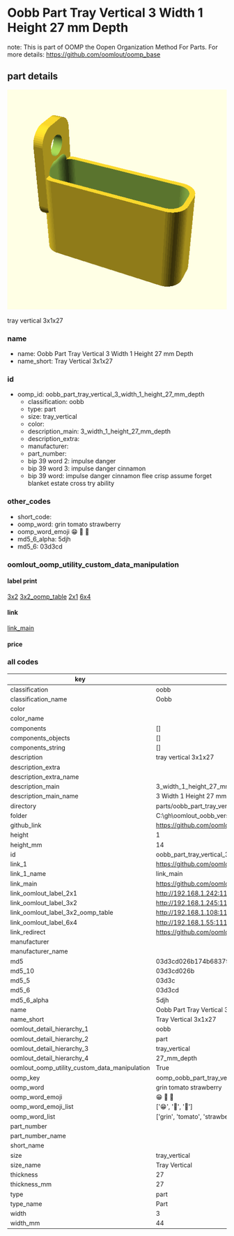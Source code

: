 # Oobb Part Tray Vertical 3 Width 1 Height 27 mm Depth  

note: This is part of OOMP the Oopen Organization Method For Parts. For more details: https://github.com/oomlout/oomp_base

##  part details
  

[![](3dpr.png)](3dpr.png)

tray vertical 3x1x27



### name
* name: Oobb Part Tray Vertical 3 Width 1 Height 27 mm Depth
* name_short: Tray Vertical 3x1x27 
### id
* oomp_id: oobb_part_tray_vertical_3_width_1_height_27_mm_depth
  * classification: oobb
  * type: part
  * size: tray_vertical
  * color: 
  * description_main: 3_width_1_height_27_mm_depth
  * description_extra: 
  * manufacturer: 
  * part_number: 
  * bip 39 word 2: impulse danger
  * bip 39 word 3: impulse danger cinnamon
  * bip 39 word: impulse danger cinnamon flee crisp assume forget blanket estate cross try ability

### other_codes
* short_code: 
* oomp_word: grin tomato strawberry
* oomp_word_emoji :grin: :tomato: :strawberry:
* md5_6_alpha: 5djh
* md5_6: 03d3cd






### oomlout_oomp_utility_custom_data_manipulation
#### label print
[3x2](http://192.168.1.245:1112/?label=oomp%205djh)
[3x2_oomp_table](http://192.168.1.108:1112/?label=oomp%205djh)
[2x1](http://192.168.1.242:1112/?label=oomp%205djh)
[6x4](http://192.168.1.55:1112/?label=oomp%205djh)    

#### link

[link_main](https://github.com/oomlout/oomlout_oobb_version_4_generated_parts/tree/main/navigation_oomp/oobb/part/tray_vertical/3_width_1_height_27_mm_depth/part)                              

#### price







### all codes 
| key | value |  
| --- | --- |  
| classification | oobb |  
| classification_name | Oobb |  
| color |  |  
| color_name |  |  
| components | [] |  
| components_objects | [] |  
| components_string | [] |  
| description | tray vertical 3x1x27 |  
| description_extra |  |  
| description_extra_name |  |  
| description_main | 3_width_1_height_27_mm_depth |  
| description_main_name | 3 Width 1 Height 27 mm Depth |  
| directory | parts/oobb_part_tray_vertical_3_width_1_height_27_mm_depth |  
| folder | C:\gh\oomlout_oobb_version_4_generated_parts\parts\oobb_part_tray_vertical_3_width_1_height_27_mm_depth |  
| github_link | https://github.com/oomlout/oomlout_oomp_part_src/tree/main/parts/oobb_part_tray_vertical_3_width_1_height_27_mm_depth |  
| height | 1 |  
| height_mm | 14 |  
| id | oobb_part_tray_vertical_3_width_1_height_27_mm_depth |  
| link_1 | https://github.com/oomlout/oomlout_oobb_version_4_generated_parts/tree/main/navigation_oomp/oobb/part/tray_vertical/3_width_1_height_27_mm_depth/part |  
| link_1_name | link_main |  
| link_main | https://github.com/oomlout/oomlout_oobb_version_4_generated_parts/tree/main/navigation_oomp/oobb/part/tray_vertical/3_width_1_height_27_mm_depth/part |  
| link_oomlout_label_2x1 | http://192.168.1.242:1112/?label=oomp%205djh |  
| link_oomlout_label_3x2 | http://192.168.1.245:1112/?label=oomp%205djh |  
| link_oomlout_label_3x2_oomp_table | http://192.168.1.108:1112/?label=oomp%205djh |  
| link_oomlout_label_6x4 | http://192.168.1.55:1112/?label=oomp%205djh |  
| link_redirect | https://github.com/oomlout/oomlout_oobb_version_4_generated_parts/tree/main/parts/oobb_tray_vertical_03_01_27 |  
| manufacturer |  |  
| manufacturer_name |  |  
| md5 | 03d3cd026b174b683799d58c520ddb91 |  
| md5_10 | 03d3cd026b |  
| md5_5 | 03d3c |  
| md5_6 | 03d3cd |  
| md5_6_alpha | 5djh |  
| name | Oobb Part Tray Vertical 3 Width 1 Height 27 mm Depth |  
| name_short | Tray Vertical 3x1x27  |  
| oomlout_detail_hierarchy_1 | oobb |  
| oomlout_detail_hierarchy_2 | part |  
| oomlout_detail_hierarchy_3 | tray_vertical |  
| oomlout_detail_hierarchy_4 | 27_mm_depth |  
| oomlout_oomp_utility_custom_data_manipulation | True |  
| oomp_key | oomp_oobb_part_tray_vertical_3_width_1_height_27_mm_depth |  
| oomp_word | grin tomato strawberry |  
| oomp_word_emoji | :grin: :tomato: :strawberry: |  
| oomp_word_emoji_list | [':grin:', ':tomato:', ':strawberry:'] |  
| oomp_word_list | ['grin', 'tomato', 'strawberry'] |  
| part_number |  |  
| part_number_name |  |  
| short_name |  |  
| size | tray_vertical |  
| size_name | Tray Vertical |  
| thickness | 27 |  
| thickness_mm | 27 |  
| type | part |  
| type_name | Part |  
| width | 3 |  
| width_mm | 44 |  
